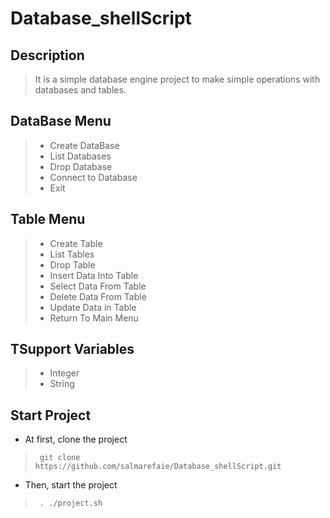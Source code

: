 # Database_shellScript

## Description
> It is a simple database engine project to make simple operations with databases and tables. 

<a name="desc"></a>
## DataBase Menu
> - Create DataBase
> - List Databases
> - Drop Database
> - Connect to Database
> - Exit 

## Table Menu
> - Create Table
> - List Tables
> - Drop Table
> - Insert Data Into Table
> - Select Data From Table
> - Delete Data From Table
> - Update Data in Table
> - Return To Main Menu

## TSupport Variables
> - Integer
> - String

<a name="desc"></a>
## Start Project 
- At first, clone the project
>      git clone https://github.com/salmarefaie/Database_shellScript.git
- Then, start the project
>      . ./project.sh



